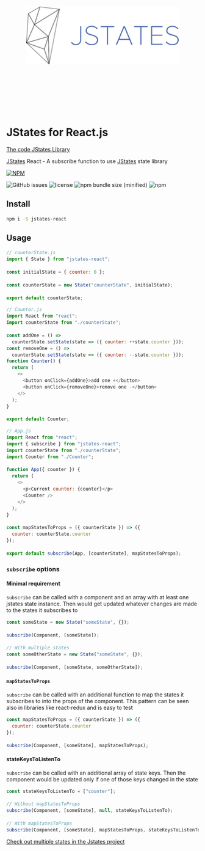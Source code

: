<div align="center">
  <br><br><br><br><br>
  <img src="https://raw.githubusercontent.com/oryoffe/jstates-react/master/jstates.png" alt="jstates Logo" width="400">
  <br><br><br><br><br><br><br><br>
</div>

# JStates for React.js

[The code JStates Library](https://github.com/orYoffe/jstates)

[JStates](https://github.com/orYoffe/jstates) React - A subscribe function to use [JStates](https://github.com/orYoffe/jstates) state library

[![NPM](https://nodei.co/npm/jstates-react.png)](https://npmjs.org/package/jstates-react)

![GitHub issues](https://img.shields.io/github/issues/orYoffe/jstates-react.svg)
![license](https://img.shields.io/github/license/orYoffe/jstates-react.svg)
![npm bundle size (minified)](https://img.shields.io/bundlephobia/min/jstates-react.svg)
![npm](https://img.shields.io/npm/v/jstates-react.svg)

## Install

```sh
npm i -S jstates-react
```

## Usage

```js
// counterState.js
import { State } from "jstates-react";

const initialState = { counter: 0 };

const counterState = new State("counterState", initialState);

export default counterState;
```

```js
// Counter.js
import React from "react";
import counterState from "./counterState";

const addOne = () =>
  counterState.setState(state => ({ counter: ++state.counter }));
const removeOne = () =>
  counterState.setState(state => ({ counter: --state.counter }));
function Counter() {
  return (
    <>
      <button onClick={addOne}>add one +</button>
      <button onClick={removeOne}>remove one -</button>
    </>
  );
}

export default Counter;
```

```js
// App.js
import React from "react";
import { subscribe } from "jstates-react";
import counterState from "./counterState";
import Counter from "./Counter";

function App({ counter }) {
  return (
    <>
      <p>Current counter: {counter}</p>
      <Counter />
    </>
  );
}

const mapStatesToProps = ({ counterState }) => ({
  counter: counterState.counter
});

export default subscribe(App, [counterState], mapStatesToProps);
```

### `subscribe` options

#### Minimal requirement

`subscribe` can be called with a component and an array with at least one jstates state instance.
Then would get updated whatever changes are made to the states it subscribes to

```js
const someState = new State("someState", {});

subscribe(Component, [someState]);

// With multiple states
const someOtherState = new State("someState", {});

subscribe(Component, [someState, someOtherState]);
```

#### `mapStatesToProps`

`subscribe` can be called with an additional function to map the states it subscribes to
into the props of the component. This pattern can be seen also in libraries like react-redux and is easy to test

```js
const mapStatesToProps = ({ counterState }) => ({
  counter: counterState.counter
});

subscribe(Component, [someState], mapStatesToProps);
```

#### stateKeysToListenTo

`subscribe` can be called with an additional array of state keys.
Then the component would be updated only if one of those keys changed in the state

```js
const stateKeysToListenTo = ["counter"];

// Without mapStatesToProps
subscribe(Component, [someState], null, stateKeysToListenTo);

// With mapStatesToProps
subscribe(Component, [someState], mapStatesToProps, stateKeysToListenTo);
```

[Check out multiple states in the Jstates project](https://github.com/orYoffe/jstates)
